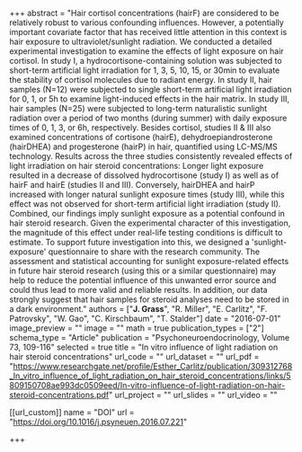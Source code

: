 +++
abstract = "Hair cortisol concentrations (hairF) are considered to be relatively robust to various confounding influences. However, a potentially important covariate factor that has received little attention in this context is hair exposure to ultraviolet/sunlight radiation. We conducted a detailed experimental investigation to examine the effects of light exposure on hair cortisol. In study I, a hydrocortisone-containing solution was subjected to short-term artificial light irradiation for 1, 3, 5, 10, 15, or 30min to evaluate the stability of cortisol molecules due to radiant energy. In study II, hair samples (N=12) were subjected to single short-term artificial light irradiation for 0, 1, or 5h to examine light-induced effects in the hair matrix. In study III, hair samples (N=25) were subjected to long-term naturalistic sunlight radiation over a period of two months (during summer) with daily exposure times of 0, 1, 3, or 6h, respectively. Besides cortisol, studies II & III also examined concentrations of cortisone (hairE), dehydroepiandrosterone (hairDHEA) and progesterone (hairP) in hair, quantified using LC-MS/MS technology. Results across the three studies consistently revealed effects of light irradiation on hair steroid concentrations: Longer light exposure resulted in a decrease of dissolved hydrocortisone (study I) as well as of hairF and hairE (studies II and III). Conversely, hairDHEA and hairP increased with longer natural sunlight exposure times (study III), while this effect was not observed for short-term artificial light irradiation (study II). Combined, our findings imply sunlight exposure as a potential confound in hair steroid research. Given the experimental character of this investigation, the magnitude of this effect under real-life testing conditions is difficult to estimate. To support future investigation into this, we designed a 'sunlight-exposure' questionnaire to share with the research community. The assessment and statistical accounting for sunlight exposure-related effects in future hair steroid research (using this or a similar questionnaire) may help to reduce the potential influence of this unwanted error source and could thus lead to more valid and reliable results. In addition, our data strongly suggest that hair samples for steroid analyses need to be stored in a dark environment."
authors = ["**J. Grass**", "R. Miller", "E. Carlitz", "F. Patrovsky", "W. Gao", "C. Kirschbaum", "T. Stalder"]
date = "2016-07-01"
image_preview = ""
image = ""
math = true
publication_types = ["2"]
schema_type = "Article"
publication = "Psychoneuroendocrinology, Volume 73, 109-116"
selected = true
title = "In vitro influence of light radiation on hair steroid concentrations"
url_code = ""
url_dataset = ""
url_pdf = "https://www.researchgate.net/profile/Esther_Carlitz/publication/309312768_In_vitro_influence_of_light_radiation_on_hair_steroid_concentrations/links/5809150708ae993dc0509eed/In-vitro-influence-of-light-radiation-on-hair-steroid-concentrations.pdf"
url_project = ""
url_slides = ""
url_video = ""

[[url_custom]]
name = "DOI"
url = "https://doi.org/10.1016/j.psyneuen.2016.07.221"

+++
